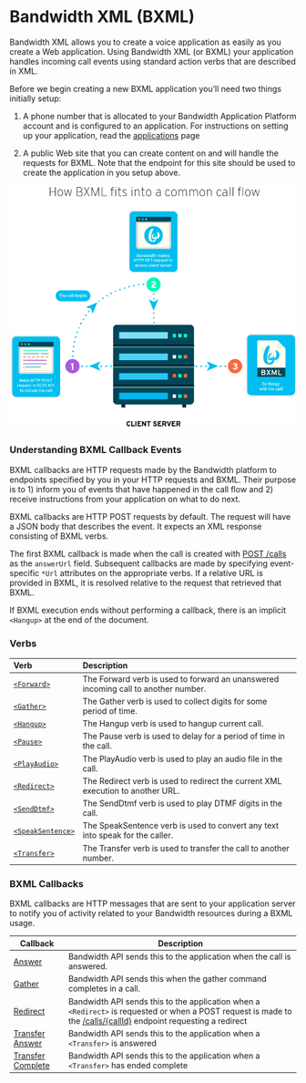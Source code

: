 # Bandwidth XML (BXML)

Bandwidth XML allows you to create a voice application as easily as you create a Web application. Using Bandwidth XML (or BXML) your application handles incoming call events using standard action verbs that are described in XML.

Before we begin creating a new BXML application you’ll need two things initially setup:

1. A phone number that is allocated to your Bandwidth Application Platform account and is configured to an application. For instructions on setting up your application, read the [applications](https://dev.bandwidth.com/v2-messaging/applications/about.html) page

2. A public Web site that you can create content on and will handle the requests for BXML. Note that the endpoint for this site should be used to create the application in you setup above.

![about BXML](../../images/bxml_how.png)

###  Understanding BXML Callback Events
BXML callbacks are HTTP requests made by the Bandwidth platform to endpoints specified by you in your HTTP requests and BXML. Their purpose
is to 1) inform you of events that have happened in the call flow and 2) receive instructions from your
application on what to do next.

BXML callbacks are HTTP POST requests by default.  The request will have a JSON body that describes the event.  It
expects an XML response consisting of BXML verbs.

The first BXML callback is made when the call is created with [POST /calls](../methods/calls/postCalls.md) as
the `answerUrl` field.  Subsequent callbacks are made by specifying event-specific `*Url` attributes on the appropriate verbs.  If a
relative URL is provided in BXML, it is resolved relative to the request that retrieved that BXML.

If BXML execution ends without performing a callback, there is an implicit `<Hangup>` at the end of the document.

### Verbs

| Verb                                        | Description                                                                                                                                                                         |
|:--------------------------------------------|:------------------------------------------------------------------------------------------------------------------------------------------------------------------------------------|
| [`<Forward>`](verbs/forward.md)             | The Forward verb is used to forward an unanswered incoming call to another number.                                                                                                  |
| [`<Gather>`](verbs/gather.md)               | The Gather verb is used to collect digits for some period of time.                                                                                                                  |
| [`<Hangup>`](verbs/hangup.md)               | The Hangup verb is used to hangup current call.                                                                                                                                     |
| [`<Pause>`](verbs/pause.md)                 | The Pause verb is used to delay for a period of time in the call.                                                                                                                   |
| [`<PlayAudio>`](verbs/playAudio.md)         | The PlayAudio verb is used to play an audio file in the call.                                                                                                                       |
| [`<Redirect>`](verbs/redirect.md)           | The Redirect verb is used to redirect the current XML execution to another URL.                                                                                                     |
| [`<SendDtmf>`](verbs/sendDtmf.md)           | The SendDtmf verb is used to play DTMF digits in the call.                                                                                                                          |
| [`<SpeakSentence>`](verbs/speakSentence.md) | The SpeakSentence verb is used to convert any text into speak for the caller.                                                                                                       |
| [`<Transfer>`](verbs/transfer.md)           | The Transfer verb is used to transfer the call to another number.                                                                                                                   |

### BXML Callbacks

BXML callbacks are HTTP messages that are sent to your application server to notify you of activity related to your Bandwidth resources during a BXML usage.

| Callback                                       | Description                                                                                                               |
|------------------------------------------------|---------------------------------------------------------------------------------------------------------------------------|
| [Answer](callBacks/answer.md)                  | Bandwidth API sends this to the application when the call is answered.                                                    |
| [Gather](callBacks/gather.md)                  | Bandwidth API sends this when the gather command completes in a call.                                                     |
| [Redirect](callBacks/redirect.md)              | Bandwidth API sends this to the application when a `<Redirect>` is requested or when a POST request is made to the [/calls/{callId}](../methods/calls/postCalls.md) endpoint requesting a redirect                                              |
| [Transfer Answer](callBacks/transferAnswer.md) | Bandwidth API sends this to the application when a `<Transfer>` is answered                                              |
| [Transfer Complete](callBacks/transferComplete.md)     | Bandwidth API sends this to the application when a `<Transfer>` has ended complete                                              |

